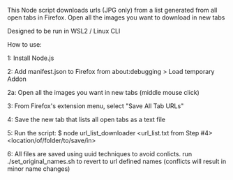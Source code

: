 This Node script downloads urls (JPG only) from a list generated from all open tabs in Firefox.
Open all the images you want to download in new tabs

Designed to be run in WSL2 / Linux CLI 

How to use:

1: Install Node.js

2: Add manifest.json to Firefox from about:debugging > Load temporary Addon

2a: Open all the images you want in new tabs (middle mouse click)

3: From Firefox's extension menu, select "Save All Tab URLs"

4: Save the new tab that lists all open tabs as a text file

5: Run the script: $ node url_list_downloader <url_list.txt from Step #4> <location/of/folder/to/save/in>

6: All files are saved using uuid techniques to avoid conlicts. run ./set_original_names.sh to revert to url defined names (conflicts will result in minor name changes)
